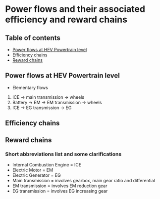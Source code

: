 # Power flows and their associated efficiency and reward chains

## Table of contents
* [Power flows at HEV Powertrain level](#power-flows)
* [Efficiency chains](#efficiency-chain)
* [Reward chains](#reward-chains)

## Power flows at HEV Powertrain level
* Elementary flows
 1. ICE -> main transmission -> wheels
 2. Battery -> EM -> EM transmission -> wheels
 3. ICE -> EG transmission -> EG

## Efficiency chains

## Reward chains

### Short abbreviations list and some clarifications
* Internal Combustion Engine = ICE
* Electric Motor = EM
* Electric Generator = EG
* Main transmission = involves gearbox, main gear ratio and differential
* EM transmission = involves EM reduction gear
* EG transmission = involves EG increasing gear

